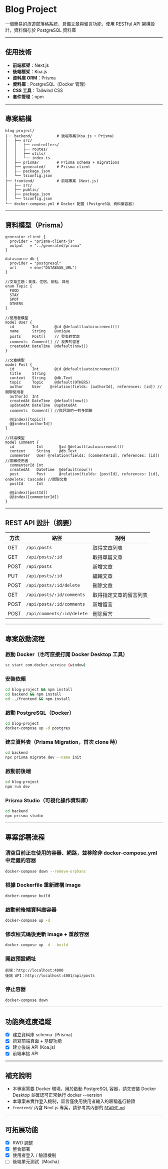 # Blog Project 
一個簡易的旅遊部落格系統，具備文章與留言功能，使用 RESTful API 架構設計，資料儲存於 PostgreSQL 資料庫

---

## 使用技術

- **前端框架**：Next.js
- **後端框架**：Koa.js
- **資料庫 ORM**：Prisma
- **資料庫**：PostgreSQL（Docker 管理）
- **CSS 工具**：Tailwind CSS
- **套件管理**：npm

---

## 專案結構
```
blog-project/
├── backend/           # 後端專案(Koa.js + Prisma)
│   ├── src/
│   │   ├── controllers/
│   │   ├── routes/
│   │   ├── utils/
│   │   └── index.ts
│   ├── prisma/        # Prisma schema + migrations
│   ├── generated/     # Prisma client
│   ├── package.json
│   └── tsconfig.json
├── frontend/          # 前端專案 (Next.js)
│   ├── src/
│   ├── public/
│   ├── package.json
│   └── tsconfig.json
└── docker-compose.yml # Docker 配置 (PostgreSQL 資料庫容器)
```

---

## 資料模型（Prisma）

```prisma
generator client {
  provider = "prisma-client-js"
  output   = "../generated/prisma"
}

datasource db {
  provider = "postgresql"
  url      = env("DATABASE_URL")
}

//文章主題：美食、住宿、景點、其他
enum Topic {
  FOOD
  STAY
  SPOT
  OTHERS
}

//使用者模型
model User {
  id        Int       @id @default(autoincrement())
  name      String    @unique
  posts     Post[]    // 發表的文章
  comments  Comment[] // 發表的留言
  createdAt DateTime  @default(now())
}

//文章模型
model Post {
  id        Int       @id @default(autoincrement())
  title     String
  content   String    @db.Text
  topic     Topic     @default(OTHERS)
  author    User    @relation(fields: [authorId], references: [id]) //關聯使用者
  authorId  Int
  createdAt DateTime  @default(now())
  updatedAt DateTime  @updatedAt
  comments  Comment[] //與評論的一對多關聯

  @@index([topic])
  @@index([authorId])
}

//評論模型
model Comment {
  id          Int       @id @default(autoincrement())
  content     String    @db.Text
  commenter   User @relation(fields: [commenterId], references: [id]) //關聯使用者
  commenterId Int
  createdAt   DateTime  @default(now())
  post        Post      @relation(fields: [postId], references: [id], onDelete: Cascade) //關聯文章
  postId      Int

  @@index([postId])
  @@index([commenterId])
}
```

---

## REST API 設計（摘要）

| 方法     | 路徑                          | 說明                   |
|----------|-------------------------------|------------------------|
| GET      | `/api/posts`                  | 取得文章列表            |
| GET      | `/api/posts/:id`              | 取得單篇文章            |
| POST     | `/api/posts`                  | 新增文章               |
| PUT      | `/api/posts/:id`              | 編輯文章               |
| POST     | `/api/posts/:id/delete`       | 刪除文章               |
| GET      | `/api/posts/:id/comments`     | 取得指定文章的留言列表   |
| POST     | `/api/posts/:id/comments`     | 新增留言               |
| POST     | `/api/comments/:id/delete`    | 刪除留言               |

---

## 專案啟動流程

### 啟動 Docker（也可直接打開 Docker Desktop 工具）

```bash
sc start com.docker.service (window)
```

### 安裝依賴

```bash
cd blog-project && npm install
cd backend && npm install
cd ../frontend && npm install
```

### 啟動 PostgreSQL（Docker）

```bash
cd blog-project
docker-compose up -d postgres
```

### 建立資料表（Prisma Migration，首次 clone 時）

```bash
cd backend
npx prisma migrate dev --name init
```

### 啟動前後端

```bash
cd blog-project
npm run dev
```

### Prisma Studio（可視化操作資料庫）

```bash
cd backend
npx prisma studio
```

---

## 專案部署流程

### 清空目前正在使用的容器、網路，並移除非 docker-compose.yml 中定義的容器

```bash
docker-compose down --remove-orphans
```

### 根據 Dockerfile 重新建構 Image

```bash
docker-compose build
```

### 啟動前後端資料庫容器

```bash
docker-compose up -d
```

### 修改程式碼後更新 Image + 重啟容器

```bash
docker-compose up -d --build
```

### 開啟預設網址

```
前端：http://localhost:4000
後端 API：http://localhost:4001/api/posts
```

### 停止容器

```bash
docker-compose down
```

---

## 功能與進度追蹤

- [x] 建立資料庫 schema（Prisma）
- [x] 撰寫前端頁面 + 基礎功能
- [x] 建立後端 API (Koa.js)
- [x] 前端串接 API

---

## 補充說明

- 本專案需要 Docker 環境，用於啟動 PostgreSQL 容器，請先安裝 Docker Desktop 並確認可正常執行 docker --version
- 本專案未實作登入機制，留言僅使用使用者輸入的暱稱進行驗證
- `frontend/` 內含 Next.js 專案，請參考其內部的 [`README.md`](./frontend/README.md)



---

## 可拓展功能

- [x] RWD 調整
- [x] 整合部署
- [X] 使用者登入 / 驗證機制
- [ ] 後端單元測試（Mocha）